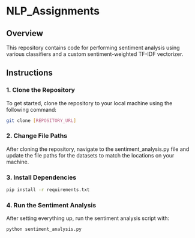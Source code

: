 # NLP_Assignments

## Overview
This repository contains code for performing sentiment analysis using various classifiers and a custom sentiment-weighted TF-IDF vectorizer.

## Instructions

### 1. Clone the Repository
To get started, clone the repository to your local machine using the following command:
```bash
git clone [REPOSITORY_URL]
```

### 2. Change File Paths
After cloning the repository, navigate to the sentiment_analysis.py file and update the file paths for the datasets to match the locations on your machine.

### 3. Install Dependencies
```bash
pip install -r requirements.txt
```
### 4. Run the Sentiment Analysis
After setting everything up, run the sentiment analysis script with:
```bash
python sentiment_analysis.py
```
